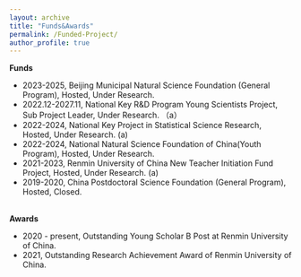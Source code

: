 ```yaml
---
layout: archive
title: "Funds&Awards"
permalink: /Funded-Project/
author_profile: true
---
```


**Funds**
* 2023-2025, Beijing Municipal Natural Science Foundation (General Program), Hosted, Under Research.
* 2022.12-2027.11, National Key R&D Program Young Scientists Project, Sub Project Leader, Under Research. （a）
* 2022-2024, National Key Project in Statistical Science Research, Hosted, Under Research. (a)
* 2022-2024, National Natural Science Foundation of China(Youth Program), Hosted, Under Research.
* 2021-2023, Renmin University of China New Teacher Initiation Fund Project, Hosted, Under Research. (a)
* 2019-2020, China Postdoctoral Science Foundation (General Program), Hosted, Closed. <br><br>

**Awards**
* 2020 - present, Outstanding Young Scholar B Post at Renmin University of China.
* 2021, Outstanding Research Achievement Award of Renmin University of China.

